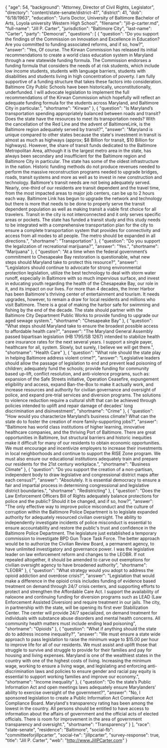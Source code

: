 {
  "age": 54,
  "background": "Attorney, Director of Civil Rights, Legislator",
  "directory": "content/state-senate/district-41",
  "district": 41,
  "dob": "6/18/1963",
  "education": "Juris Doctor,  University of Baltimore Bachelor of Arts,  Loyola university Western High School",
  "filename": "jill-p-carter.md",
  "full-name": "Jill P. Carter",
  "jurisdiction": "Baltimore City",
  "last-name": "Carter",
  "party": "Democrat",
  "questions": [
    {
      "question": "Do you support the findings of the Commission on Innovation and Excellence in Education? Are you committed to funding associated reforms, and if so, how?",
      "answer": "Yes, Of course. The Kirwan Commission has released its initial recommendations to create a world class education system in Maryland through a new statewide funding formula.  The Commission endorses a funding formula that considers the needs of at risk students, which include low income students, students with language barriers, students with disabilities and students living in high concentration of poverty.  I am fully supportive of a funding structure that takes these factors into consideration.  Baltimore City Public Schools have been historically, unconstitutionally, underfunded. I will advocate legislation to implement the full recommendations of the Kirwan Commission which hopefully will reflect an adequate funding formula for the students across Maryland, and Baltimore City in particular.",
      "shortname": "Kirwan"
    },
    {
      "question": "Is Maryland’s transportation spending appropriately balanced between roads and transit? Does the state have the resources to meet its transportation needs? With the cancellation of the Red Line and the advent of BaltimoreLink, is the Baltimore region adequately served by transit?",
      "answer": "Maryland is unique compared to other states because the state's investment in transit is almost as much as highways (approx; $8 Billion for transit, $10 Billion for highways).  However, the share of transit funds dedicated to the Baltimore Metropolitan Area, although it is the largest metro area in the state, has always been secondary and insufficient for the Baltimore region and Baltimore City in particular. The state has some of the oldest infrastructure in the nation.  Historic funding methods do not produce revenues needed to perform the massive reconstruction programs needed to upgrade bridges, roads, transit systems and more as well as to invest in new construction and technology. Baltimore's transit needs are not being adequately served.  Nearly, one-third of our residents are transit dependent and the travel time, from the most impacted areas to major job centers, can be up to 2 hours each way.  Baltimore Link has begun to upgrade the network and technology but there is more that needs to be done to properly serve the transit dependent population as well as making transit a viable first choice for all travelers.  Transit in the city is not interconnected and it only serves specific areas or pockets.  The state has funded a transit study and this study needs to be integrated with a comprehensive transportation plan for the city to ensure a complete transportation system that provides for connectivity and access from all modes to all people. The metro should be expanded in all directions.",
      "shortname": "Transportation"
    },
    {
      "question": "Do you support the legalization of recreational marijuana?",
      "answer": "Yes.",
      "shortname": "Marijuana"
    },
    {
      "question": "At a time when the federal government’s commitment to Chesapeake Bay restoration is questionable, what new steps should Maryland take to protect this resource?",
      "answer": "Legislators should continue to advocate for strong environmental protection legislation, utilize the best technology to deal with storm water runoff, especially in Baltimore with so much impervious surface, and invest in educating youth regarding the health of the Chesapeake Bay, our role in it, and its impact on our lives.  For more than 4 decades, the Inner Harbor has been Baltimore's thriving center of entertainment and tourism. It needs upgrades, however, to remain a draw for local residents and millions who visit Baltimore. There is a goal of making the harbor safe for swimming and fishing by the end of the decade. The state should partner with the Baltimore City Department Public Works to provide funding to upgrade our aged sewage system.",
      "shortname": "Chesapeake Bay"
    },
    {
      "question": "What steps should Maryland take to ensure the broadest possible access to affordable health care?",
      "answer": "The Maryland General Assembly passed bipartisan legislation (HB 1795/SB 1267) intended to stabilize health care insurance rates for the next several years. I support a single payer, healthcare for all, system. Slowly, but surely, I believe we will get there.",
      "shortname": "Health Care"
    },
    {
      "question": "What role should the state play in helping Baltimore address violent crime?",
      "answer": "Legislative leaders should allow the passage of legislation to end and prevent lead poisoning of children;  adequately fund the schools; provide funding for community based up-lift, conflict resolution, and anti-violence programs, such as: expansion of the Safe Streets initiative, Operation Ceasefire, expungement eligibility and access, expand Ban-the-Box to make it actually work, and increase resources and authority for civilian governance and oversight of police, and expand pre-trial services and diversion programs.  The solutions to violence reduction require a cultural shift that can be achieved through policies intended to uplift and repair damage of decades' long discrimination and disinvestment",
      "shortname": "Crime"
    },
    {
      "question": "How would you characterize Maryland’s business climate? What can the state do to foster the creation of more family-supporting jobs?",
      "answer": "Baltimore has world class institutions of higher learning, innovative healthcare companies, and the thriving Port of Baltimore.  There are great opportunities in Baltimore, but structural barriers and historic inequities make it difficult for many of our residents to obtain economic opportunities. We must encourage and incentivize employers to increase their investments in local neighborhoods and continue to support the RISE Zone program. We must  also ensure our educational institutions adequately train and prepare our residents for the 21st century workplace.",
      "shortname": "Business Climate"
    },
    {
      "question": "Do you support the creation of a non-partisan, independent body to draw legislative and congressional district maps after each census?",
      "answer": "Absolutely.  It is essential democracy to ensure a fair and impartial process in determining congressional and legislative district boundaries.",
      "shortname": "Redistricting"
    },
    {
      "question": "Does the Law Enforcement Officers Bill of Rights adequately balance protections for police and the public? Should it be changed, and if so, how?",
      "answer": "The only effective way to improve police misconduct and the culture of corruption within the Baltimore Police Department is to legislate expanded authority for adequately resourced civilian oversight.  The ability to independently investigate incidents of police misconduct is essential to ensure accountability and restore the public's trust and confidence in the Baltimore Police Department. The legislature just established a temporary commission to investigate BPD Gun Trace Task Force.  The better approach would be to authorize the Civilian Review Board, a permanent agency, to have unlimited investigatory and governance power.  I was the legislative leader on law enforcement reform and changes to the LEOBR.  If not repealed altogether, it should be amended to carve out exemptions for civilian oversight agency to have broadened authority",
      "shortname": "LEOBR"
    },
    {
      "question": "What strategy would you adopt to address the opioid addiction and overdose crisis?",
      "answer": "Legislation that would make a difference in the opioid crisis includes funding of evidence based treatment on demand through 24/7 crisis centers, and supporting efforts to protect and strengthen the Affordable Care Act. I support the availability of naloxone and continuing funding for diversion programs such as LEAD (Law Enforcement Assisted Diversion) and require treatment in our jails.  The city, in partnership with the state, will be opening its first ever Stabilization Center.  The center will provide 24/7 specialized, on demand treatment for individuals with substance abuse disorders and mental health concerns.  All community health matters must include ending lead poisoning",
      "shortname": "Opioids"
    },
    {
      "question": "What if anything should the state do to address income inequality?",
      "answer": "We must ensure a state wide approach to pass legislation to raise the minimum wage to $15.00 per hour to improve life for all of our residents. We must assist and uplift those that struggle to survive and struggle to provide for their families and pay for housing and living expenses. Maryland is one of the wealthiest states in the country with one of the highest costs of living. Increasing the minimum wage, working to ensure a living wage, and legislating and enforcing anti-discrimination laws and policies to ensure gender and racial pay equity is essential to support working families and improve our economy.",
      "shortname": "Income inequality"
    },
    {
      "question": "Do the state’s Public Information Act and open meetings laws adequately ensure Marylanders’ ability to exercise oversight of the government?",
      "answer": "No, I sponsored legislation to create a Public Information Act Compliance Act Compliance Board.   Maryland's transparency rating has been among the lowest in the country.  All persons should be entitled to have access to information about the affairs of government and the official acts of elected officials.  There is room for improvement in the area of government transparency and oversight.",
      "shortname": "Transparency"
    }
  ],
  "race": "state-senate",
  "residence": "Baltimore",
  "social-fb": "committeeforjillpcarter",
  "social-tw": "jillpcarter",
  "survey-response": true,
  "title": "Jill P. Carter",
  "web": "http://www.JillPCarter.com"
}
